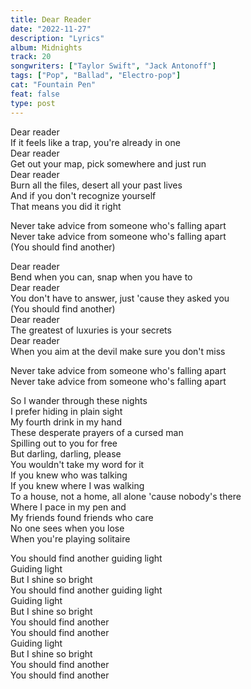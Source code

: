 ```yaml
---
title: Dear Reader
date: "2022-11-27"
description: "Lyrics"
album: Midnights
track: 20
songwriters: ["Taylor Swift", "Jack Antonoff"]
tags: ["Pop", "Ballad", "Electro-pop"]
cat: "Fountain Pen"
feat: false
type: post
---
```


<p className="verse-one">
Dear reader <br />
If it feels like a trap, you're already in one <br />
Dear reader <br />
Get out your map, pick somewhere and just run <br />
Dear reader <br />
Burn all the files, desert all your past lives <br />
And if you don't recognize yourself <br />
That means you did it right <br />
</p>
<p className="chorus">
Never take advice from someone who's falling apart <br />
Never take advice from someone who's falling apart <br />
(You should find another) <br />
</p>
<p className="verse-two">
Dear reader <br />
Bend when you can, snap when you have to <br />
Dear reader <br />
You don't have to answer, just 'cause they asked you <br />
(You should find another) <br />
Dear reader <br />
The greatest of luxuries is your secrets <br />
Dear reader <br />
When you aim at the devil make sure you don't miss <br />
</p>
<p className="chorus">
Never take advice from someone who's falling apart <br />
Never take advice from someone who's falling apart <br />
</p>
<p className="bridge">
So I wander through these nights <br />
I prefer hiding in plain sight <br />
My fourth drink in my hand <br />
These desperate prayers of a cursed man <br />
Spilling out to you for free <br />
But darling, darling, please <br />
You wouldn't take my word for it <br />
If you knew who was talking <br />
If you knew where I was walking <br />
To a house, not a home, all alone 'cause nobody's there <br />
Where I pace in my pen and <br />
My friends found friends who care <br />
No one sees when you lose <br />
When you're playing solitaire <br />
</p>
<p className="outro">
You should find another guiding light <br />
Guiding light <br />
But I shine so bright <br />
You should find another guiding light <br />
Guiding light <br />
But I shine so bright <br />
You should find another <br />
You should find another <br />
Guiding light <br />
But I shine so bright <br />
You should find another <br />
You should find another <br />
</p>
